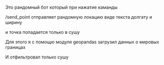 Это рандомный бот который при нажатие каманды 

/send_point отправляет рандомную локацию виде текста долгату и ширину

и точка попадается только в сушу

Для этого я с помощю модуля geopandas загрузил данных о мировых границах

И отфильтровал только сушу 